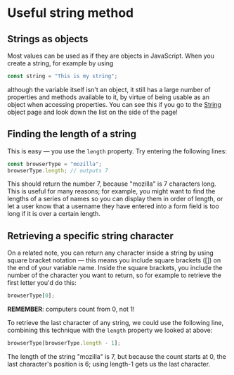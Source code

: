 # Useful string method

## Strings as objects

Most values can be used as if they are objects in JavaScript. When you create a string, for example by using

```javascript
const string = "This is my string";
```

although the variable itself isn't an object, it still has a large number of properties and methods available to it, by virtue of being usable as an object when accessing properties. You can see this if you go to the [String](https://developer.mozilla.org/en-US/docs/Web/JavaScript/Reference/Global_Objects/String) object page and look down the list on the side of the page!

## Finding the length of a string

This is easy — you use the `length` property. Try entering the following lines:

```javascript
const browserType = "mozilla";
browserType.length; // outputs 7
```

This should return the number 7, because "mozilla" is 7 characters long. This is useful for many reasons; for example, you might want to find the lengths of a series of names so you can display them in order of length, or let a user know that a username they have entered into a form field is too long if it is over a certain length.

## Retrieving a specific string character

On a related note, you can return any character inside a string by using square bracket notation — this means you include square brackets ([]) on the end of your variable name. Inside the square brackets, you include the number of the character you want to return, so for example to retrieve the first letter you'd do this:

```javascript
browserType[0];
```

**REMEMBER**: computers count from 0, not 1!

To retrieve the last character of any string, we could use the following line, combining this technique with the `length` property we looked at above:

```javascript
browserType[browserType.length - 1];
```

The length of the string "mozilla" is 7, but because the count starts at 0, the last character's position is 6; using length-1 gets us the last character.
